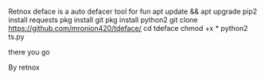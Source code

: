 
Retnox deface is a auto defacer tool for fun apt update && apt upgrade pip2 install requests pkg install git pkg install python2 git clone https://github.com/mronion420/tdeface/ cd tdeface chmod +x * python2 ts.py

there you go

By retnox
